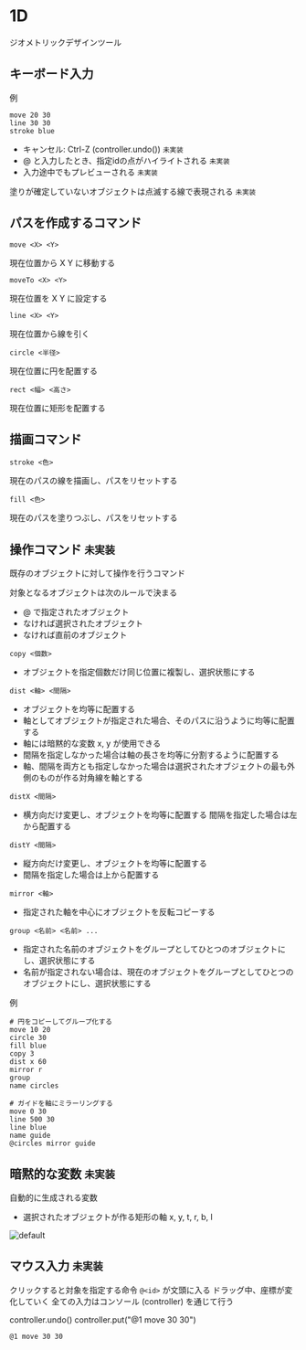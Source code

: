 # 1D

ジオメトリックデザインツール

## キーボード入力

例

```
move 20 30
line 30 30
stroke blue
```

- キャンセル: Ctrl-Z (controller.undo()) `未実装`
- @ と入力したとき、指定idの点がハイライトされる `未実装`
- 入力途中でもプレビューされる `未実装`

塗りが確定していないオブジェクトは点滅する線で表現される `未実装`

## パスを作成するコマンド

```
move <X> <Y>
```

現在位置から X Y に移動する

```
moveTo <X> <Y>
```

現在位置を X Y に設定する

```
line <X> <Y>
```

現在位置から線を引く

```
circle <半径>
```

現在位置に円を配置する

```
rect <幅> <高さ>
```

現在位置に矩形を配置する

## 描画コマンド

```
stroke <色>
```

現在のパスの線を描画し、パスをリセットする

```
fill <色>
```

現在のパスを塗りつぶし、パスをリセットする

## 操作コマンド `未実装`

既存のオブジェクトに対して操作を行うコマンド

対象となるオブジェクトは次のルールで決まる

- @ で指定されたオブジェクト
- なければ選択されたオブジェクト
- なければ直前のオブジェクト

```
copy <個数>
```

- オブジェクトを指定個数だけ同じ位置に複製し、選択状態にする

```
dist <軸> <間隔>
```

- オブジェクトを均等に配置する
- 軸としてオブジェクトが指定された場合、そのパスに沿うように均等に配置する
- 軸には暗黙的な変数 x, y が使用できる
- 間隔を指定しなかった場合は軸の長さを均等に分割するように配置する
- 軸、間隔を両方とも指定しなかった場合は選択されたオブジェクトの最も外側のものが作る対角線を軸とする


```
distX <間隔>
```

- 横方向だけ変更し、オブジェクトを均等に配置する
間隔を指定した場合は左から配置する

```
distY <間隔>
```

- 縦方向だけ変更し、オブジェクトを均等に配置する
- 間隔を指定した場合は上から配置する

```
mirror <軸>
```

- 指定された軸を中心にオブジェクトを反転コピーする

```
group <名前> <名前> ...
```

- 指定された名前のオブジェクトをグループとしてひとつのオブジェクトにし、選択状態にする
- 名前が指定されない場合は、現在のオブジェクトをグループとしてひとつのオブジェクトにし、選択状態にする

例

```
# 円をコピーしてグループ化する
move 10 20
circle 30
fill blue
copy 3
dist x 60
mirror r
group
name circles

# ガイドを軸にミラーリングする
move 0 30
line 500 30
line blue
name guide
@circles mirror guide
```

## 暗黙的な変数 `未実装`

自動的に生成される変数

- 選択されたオブジェクトが作る矩形の軸 x, y, t, r, b, l

![default](https://cloud.githubusercontent.com/assets/5355966/20027562/c79e41a4-a35a-11e6-94bd-a75d631e5a91.png)

## マウス入力 `未実装`

クリックすると対象を指定する命令 `@<id>` が文頭に入る
ドラッグ中、座標が変化していく
全ての入力はコンソール (controller) を通じて行う

controller.undo()
controller.put("@1 move 30 30")

```
@1 move 30 30
```
